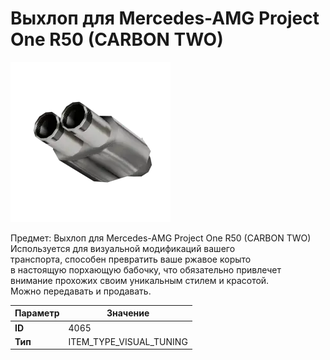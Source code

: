 # Выхлоп для Mercedes-AMG Project One R50 (CARBON TWO)

![Item Image](../img/4065.webp?raw=true)

Предмет: Выхлоп для Mercedes-AMG Project One R50 (CARBON TWO)<br>Используется для визуальной модификаций вашего<br>транспорта, способен превратить ваше ржавое корыто<br>в настоящую порхающую бабочку, что обязательно привлечет<br>внимание прохожих своим уникальным стилем и красотой.<br>Можно передавать и продавать.


| Параметр | Значение |
|----------|----------|
| **ID** | 4065 |
| **Тип** | ITEM_TYPE_VISUAL_TUNING |

